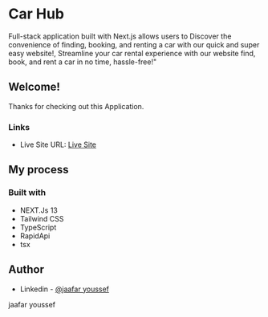 # Car Hub
Full-stack application built with Next.js allows users to Discover the convenience of finding, booking, and renting a car with our quick and super easy website!, Streamline your car rental experience with our website find, book, and rent a car in no time, hassle-free!"



## Welcome!

Thanks for checking out this Application.
   

   
### Links

- Live Site URL: [Live Site](https://next-js13-car-hub.vercel.app/)

## My process

### Built with

- NEXT.Js 13
- Tailwind CSS 
- TypeScript
- RapidApi
- tsx


## Author

- Linkedin - [@jaafar youssef](https://www.linkedin.com/in/jaafar-youssef-923100249/)

jaafar youssef
